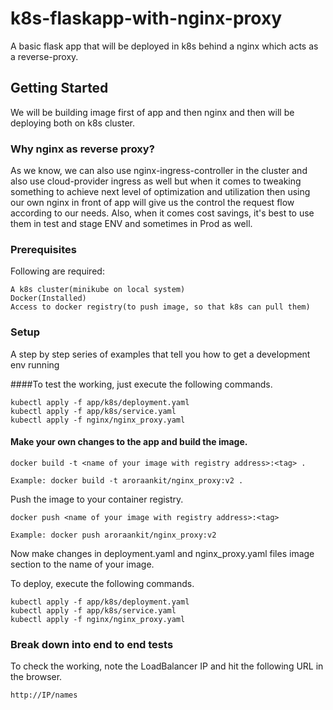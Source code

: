 # k8s-flaskapp-with-nginx-proxy

A basic flask app that will be deployed in k8s behind a nginx which acts as a reverse-proxy.

## Getting Started

We will be building image first of app and then nginx and then will be deploying both on k8s cluster.

### Why nginx as reverse proxy?
As we know, we can also use nginx-ingress-controller in the cluster and also use cloud-provider ingress as well but when it comes to tweaking something to achieve next level of optimization and utilization then using our own nginx in front of app will give us the control the request flow according to our needs. Also, when it comes cost savings, it's best to use them in test and stage ENV and sometimes in Prod as well.


### Prerequisites

Following are required:

```
A k8s cluster(minikube on local system)
Docker(Installed)
Access to docker registry(to push image, so that k8s can pull them)
```

### Setup

A step by step series of examples that tell you how to get a development env running

####To test the working, just execute the following commands.

```
kubectl apply -f app/k8s/deployment.yaml
kubectl apply -f app/k8s/service.yaml
kubectl apply -f nginx/nginx_proxy.yaml
```

#### Make your own changes to the app and build the image.

```
docker build -t <name of your image with registry address>:<tag> .

Example: docker build -t aroraankit/nginx_proxy:v2 .
```

Push the image to your container registry.

```
docker push <name of your image with registry address>:<tag>

Example: docker push aroraankit/nginx_proxy:v2
```

Now make changes in deployment.yaml and nginx_proxy.yaml files image section to the name of your image.


To deploy, execute the following commands.

```
kubectl apply -f app/k8s/deployment.yaml
kubectl apply -f app/k8s/service.yaml
kubectl apply -f nginx/nginx_proxy.yaml
```


### Break down into end to end tests

To check the working, note the LoadBalancer IP and hit the following URL in the browser.

```
http://IP/names
```
